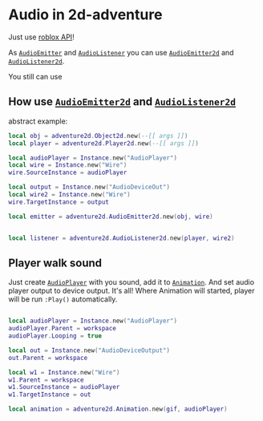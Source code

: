 # Audio in 2d-adventure

Just use [roblox API](https://create.roblox.com/docs/audio)!

As [`AudioEmitter`](https://create.roblox.com/docs/reference/engine/classes/AudioEmitter) 
and [`AudioListener`](https://create.roblox.com/docs/reference/engine/classes/AudioListener)
you can use [`AudioEmitter2d`](../api/AudioEmitter2d) and [`AudioListener2d`](../api/AudioListener2d).

You still can use 

## How use [`AudioEmitter2d`](../api/AudioEmitter2d) and [`AudioListener2d`](../api/AudioListener2d)

abstract example:
```lua
local obj = adventure2d.Object2d.new(--[[ args ]])
local player = adventure2d.Player2d.new(--[[ args ]])

local audioPlayer = Instance.new("AudioPlayer")
local wire = Instance.new("Wire")
wire.SourceInstance = audioPlayer

local output = Instance.new("AudioDeviceOut")
local wire2 = Instance.new("Wire")
wire.TargetInstance = output

local emitter = adventure2d.AudioEmitter2d.new(obj, wire)


local listener = adventure2d.AudioListener2d.new(player, wire2)
```

## Player walk sound

Just create [`AudioPlayer`](https://create.roblox.com/docs/reference/engine/classes/AudioPlayer) with you sound, add it to [`Animation`](../api/Animation). And set audio player output to device output. It's all! Where Animation will started, player will be run `:Play()` automatically.

```lua

local audioPlayer = Instance.new("AudioPlayer")
audioPlayer.Parent = workspace
audioPlayer.Looping = true

local out = Instance.new("AudioDeviceOutput")
out.Parent = workspace

local w1 = Instance.new("Wire")
w1.Parent = workspace
w1.SourceInstance = audioPlayer
w1.TargetInstance = out

local animation = adventure2d.Animation.new(gif, audioPlayer)

```